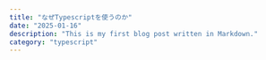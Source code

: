 ```yaml
---
title: "なぜTypescriptを使うのか"
date: "2025-01-16"
description: "This is my first blog post written in Markdown."
category: "typescript"
---
```



